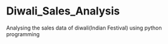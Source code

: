 # Diwali_Sales_Analysis
Analysing the sales data of diwali(Indian Festival) using python programming
